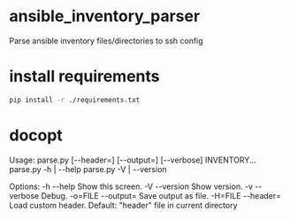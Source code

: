 # ansible_inventory_parser
Parse ansible inventory files/directories to ssh config

# install requirements
```bash
pip install -r ./requirements.txt
```

# docopt

Usage:
  parse.py [--header=<FILE>] [--output=<FILE>] [--verbose] INVENTORY...
  parse.py -h | --help
  parse.py -V | --version

Options:
  -h --help                 Show this screen.
  -V --version              Show version.
  -v --verbose              Debug.
  -o=FILE --output=<FILE>   Save output as file.
  -H=FILE --header=<FILE>   Load custom header. Default: "header" file in current directory
